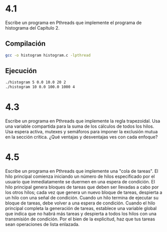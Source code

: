 # 4.1
Escribe un programa en Pthreads que implemente el programa de histograma del Capítulo 2.

## Compilación
```sh
gcc -o histogram histogram.c -lpthread
```

## Ejecución
```sh
./histogram 5 0.0 10.0 20 2
./histogram 10 0.0 100.0 1000 4
```

# 4.3
Escribe un programa en Pthreads que implemente la regla trapezoidal. Usa una variable compartida para la suma de los cálculos de todos los hilos. Usa espera activa, mutexes y semáforos para imponer la exclusión mutua en la sección crítica. ¿Qué ventajas y desventajas ves con cada enfoque?

# 4.5
Escribe un programa en Pthreads que implemente una "cola de tareas". El hilo principal comienza iniciando un número de hilos especificado por el usuario que inmediatamente se duermen en una espera de condición. El hilo principal genera bloques de tareas que deben ser llevadas a cabo por los otros hilos; cada vez que genera un nuevo bloque de tareas, despierta a un hilo con una señal de condición. Cuando un hilo termina de ejecutar su bloque de tareas, debe volver a una espera de condición. Cuando el hilo principal completa la generación de tareas, establece una variable global que indica que no habrá más tareas y despierta a todos los hilos con una transmisión de condición. Por el bien de la explicitud, haz que tus tareas sean operaciones de lista enlazada.